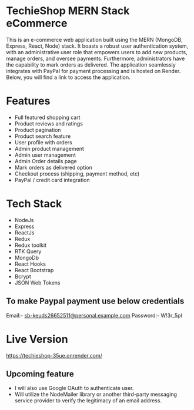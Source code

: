 # TechieShop MERN Stack eCommerce
This is an e-commerce web application built using the MERN (MongoDB, Express, React, Node) stack. It boasts a robust user authentication system, with an administrative user role that empowers users to add new products, manage orders, and oversee payments. Furthermore, administrators have the capability to mark orders as delivered. The application seamlessly integrates with PayPal for payment processing and is hosted on Render. Below, you will find a link to access the application.

# Features

- Full featured shopping cart
- Product reviews and ratings
- Product pagination
- Product search feature
- User profile with orders
- Admin product management
- Admin user management
- Admin Order details page
- Mark orders as delivered option
- Checkout process (shipping, payment method, etc)
- PayPal / credit card integration

# Tech Stack

- NodeJs
- Express
- ReactJs
- Redux
- Redux toolkit
- RTK Query
- MongoDb
- React Hooks
- React Bootstrap
- Bcrypt
- JSON Web Tokens

## To make Paypal payment use below credentials
Email:- sb-keuds26652511@personal.example.com
Password:- W!3r_5pI

# Live Version
https://techieshop-35ue.onrender.com/

## Upcoming feature
- I will also use Google OAuth to authenticate user.
- Will utilize the NodeMailer library or another third-party messaging service provider to verify the legitimacy of an email address.
